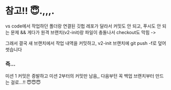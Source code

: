 # 참고!! 😇.,,,.
vs code에서 작업하던 폴더랑 연결된 깃헙 레포가 달라서 커밋도 안 되고, 푸시도 안 되는 문제 &&
게다가 원격 브랜치(v2-init)랑 파일이 충돌나서 checkout도 막힘 ->

그래서 결국 새 브랜치에서 작업 내역을 커밋하고,
v2-init 브랜치에 git push -f로 덮어썻습니다

### 즉...
미션 1 커밋은 증발하고 미션 2부터의 커밋만 남음,,
다음부턴 꼭 백업 브랜치부터 만드는 걸로...!! 😇😇😇
